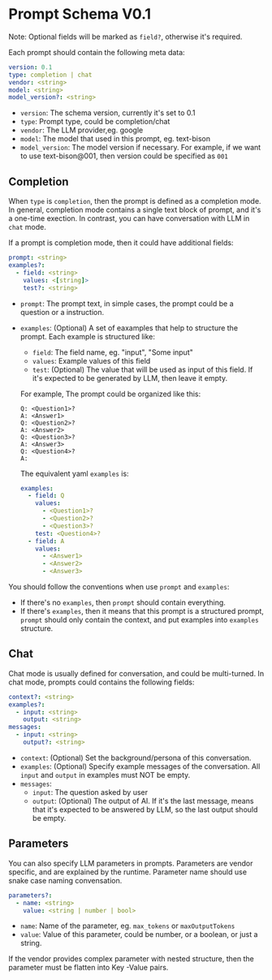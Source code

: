# Prompt Schema V0.1

Note: Optional fields will be marked as `field?`,
otherwise it's required.

Each prompt should contain the following meta data:

```yaml
version: 0.1
type: completion | chat
vendor: <string>
model: <string>
model_version?: <string>
```

- `version`: The schema version, currently it's set to 0.1
- `type`: Prompt type, could be completion/chat
- `vendor`: The LLM provider,eg. google
- `model`: The model that used in this prompt, eg. text-bison
- `model_version`: The model version if necessary. For example, if we want to use text-bison@001, then version could be specified as `001`

## Completion

When `type` is `completion`, then the prompt is defined as a completion mode. In general, completion mode contains a single text block of prompt, and it's a one-time exection. In contrast, you can have conversation with LLM in `chat` mode.

If a prompt is completion mode, then it could have additional fields:

```yaml
prompt: <string>
examples?:
  - field: <string>
    values: <[string]>
    test?: <string>
```

- `prompt`: The prompt text, in simple cases, the prompt could be a question or a instruction.
- `examples`: (Optional) A set of eaxamples that help to structure the prompt.
  Each example is structured like:

  - `field`: The field name, eg. "input", "Some input"
  - `values`: Example values of this field
  - `test`: (Optional) The value that will be used as input of this field. If it's expected to be generated by LLM, then leave it empty.

  For example, The prompt could be organized like this:

  ```
  Q: <Question1>?
  A: <Answer1>
  Q: <Question2>?
  A: <Answer2>
  Q: <Question3>?
  A: <Answer3>
  Q: <Question4>?
  A:
  ```

  The equivalent yaml `examples` is:

  ```yaml
  examples:
    - field: Q
      values:
        - <Question1>?
        - <Question2>?
        - <Question3>?
      test: <Question4>?
    - field: A
      values:
        - <Answer1>
        - <Answer2>
        - <Answer3>
  ```

You should follow the conventions when use `prompt` and `examples`:

- If there's no `examples`, then `prompt` should contain everything.
- If there's `examples`, then it means that this prompt is a structured prompt, `prompt` should only contain the context, and put examples into `examples` structure.

## Chat

Chat mode is usually defined for conversation, and could be multi-turned.
In chat mode, prompts could contains the following fields:

```yaml
context?: <string>
examples?:
  - input: <string>
    output: <string>
messages:
  - input: <string>
    output?: <string>
```

- `context`: (Optional) Set the background/persona of this conversation.
- `examples`: (Optional) Specify example messages of the conversation. All `input` and `output` in examples must NOT be empty.
- `messages`:
  - `input`: The question asked by user
  - `output`: (Optional) The output of AI. If it's the last message, means that it's expected to be answered by LLM, so the last output should be empty.

## Parameters

You can also specify LLM parameters in prompts.
Parameters are vendor specific,
and are explained by the runtime.
Parameter name should use snake case naming convensation.

```yaml
parameters?:
  - name: <string>
    value: <string | number | bool>
```

- `name`: Name of the parameter, eg. `max_tokens` or `maxOutputTokens`
- `value`: Value of this parameter, could be number, or a boolean, or just a string.

If the vendor provides complex parameter with nested structure,
then the parameter must be flatten into Key -Value pairs.
